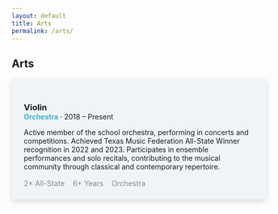 ```yaml
---
layout: default
title: Arts
permalink: /arts/
---
```


<section class="section">
  <h2>Arts</h2>

  <div class="arts-cards-stack">
    <!-- Violin Card -->
    <article class="arts-card" style="display: flex; gap: 2rem; margin-bottom: 2rem; padding: 1.5rem; background: #f0f4f7; border-radius: 8px; box-shadow: 0 4px 12px rgba(0, 0, 0, 0.15); align-items: center;">
      <div class="content" style="flex: 1;">
        <h3 style="margin-bottom: 0;">Violin</h3>
        <div class="meta" style="margin-top: 0;"><strong style="color: #3eb0d2;">Orchestra</strong> · 2018 – Present</div>
        <p>Active member of the school orchestra, performing in concerts and competitions. Achieved Texas Music Federation All-State Winner recognition in 2022 and 2023. Participates in ensemble performances and solo recitals, contributing to the musical community through classical and contemporary repertoire.</p>
        <div class="activity-stats" style="display: flex; gap: 1rem; font-size: 0.9rem; color: #888; margin-top: 1rem;">
          <span>2× All-State</span>
          <span>6+ Years</span>
          <span>Orchestra</span>
        </div>
      </div>
    </article>
  </div>
</section>

<script src="{{ '/assets/js/carousel.js' | relative_url }}"></script>